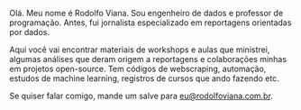Olá. Meu nome é Rodolfo Viana. Sou engenheiro de dados e professor de programação. Antes, fui jornalista especializado em reportagens orientadas por dados.

Aqui você vai encontrar materiais de workshops e aulas que ministrei, algumas análises que deram origem a reportagens e colaborações minhas em projetos open-source. Tem códigos de webscraping, automação, estudos de machine learning, registros de cursos que ando fazendo etc.

Se quiser falar comigo, mande um salve para eu@rodolfoviana.com.br.
